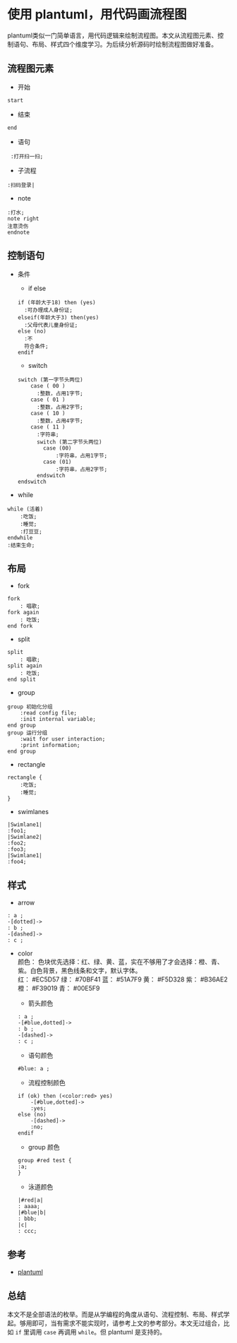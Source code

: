 # 使用 plantuml，用代码画流程图

plantuml类似一门简单语言，用代码逻辑来绘制流程图。本文从流程图元素、控制语句、布局、样式四个维度学习。为后续分析源码时绘制流程图做好准备。

## 流程图元素
- 开始
```plantuml
start
```

- 结束
```plantuml
end
```

- 语句
```plantuml
 :打开扫一扫;
```

- 子流程
```plantuml
:扫码登录|
```

- note
 ```plantuml
 :打水;
 note right
 注意烫伤
 endnote
 ```


## 控制语句

- 条件
    - if else
    ```plantuml
    if (年龄大于18) then (yes)
      :可办理成人身份证;
    elseif(年龄大于3) then(yes)
      :父母代表儿童身份证;
    else (no)
      :不
      符合条件;
    endif
    ```

    - switch

    ```plantuml
    switch (第一字节头两位)
        case ( 00 )
          :整数，占用1字节;
        case ( 01 ) 
          :整数，占用2字节;
        case ( 10 )
          :整数，占用4字节;
        case ( 11 )
          :字符串;
          switch (第二字节头两位)
            case (00)
                :字符串，占用1字节;
            case (01)
                :字符串，占用2字节;
          endswitch
    endswitch
    ```

- while
```plantuml 
while (活着)
    :吃饭;
    :睡觉;
    :打豆豆;
endwhile
:结束生命;
```

## 布局

- fork
```plantuml
fork
    : 唱歌;
fork again
    : 吃饭;
end fork
```

- split
```plantuml
split
    : 唱歌;
split again
    : 吃饭;
end split
```


- group
```plantuml
group 初始化分组 
    :read config file;
    :init internal variable;
end group
group 运行分组
    :wait for user interaction;
    :print information;
end group
```

 - rectangle
```plantuml
rectangle {
    :吃饭;
    :睡觉;
}
```

- swimlanes
```plantuml
|Swimlane1|
:foo1;
|Swimlane2|
:foo2;
:foo3;
|Swimlane1|
:foo4;
```

## 样式
- arrow

```plantuml
: a ;
-[dotted]->
: b ;
-[dashed]->
: c ;
```

- color  
    颜色： 色块优先选择：红、绿、黄、蓝，实在不够用了才会选择：橙、青、紫。白色背景，黑色线条和文字，默认字体。  
    红： #EC5D57 绿： #70BF41 蓝： #51A7F9 黄： #F5D328 紫： #B36AE2 橙： #F39019 青： #00E5F9

    - 箭头颜色
    ```plantuml
    : a ;
    -[#blue,dotted]->
    : b ;
    -[dashed]->
    : c ;
    ```
    - 语句颜色
    ```plantuml
    #blue: a ;
    ```
    - 流程控制颜色
    ```plantuml
    if (ok) then (<color:red> yes)
        -[#blue,dotted]->
        :yes;
    else (no)
        -[dashed]->
        :no;
    endif
    ```
    - group 颜色
    ```plantuml
    group #red test {
    :a;
    }
    ```
    - 泳道颜色
    ```plantuml
    |#red|a|
    : aaaa;
    |#blue|b|
    : bbb;
    |c|
    : ccc;
    ```


## 参考
- [ plantuml ](https://plantuml.com/zh/activity-diagram-beta)

## 总结
本文不是全部语法的枚举。而是从学编程的角度从语句、流程控制、布局、样式学起。够用即可，当有需求不能实现时，请参考上文的参考部分。本文无过组合，比如 `if` 里调用 `case` 再调用 `while`。但 plantuml 是支持的。
